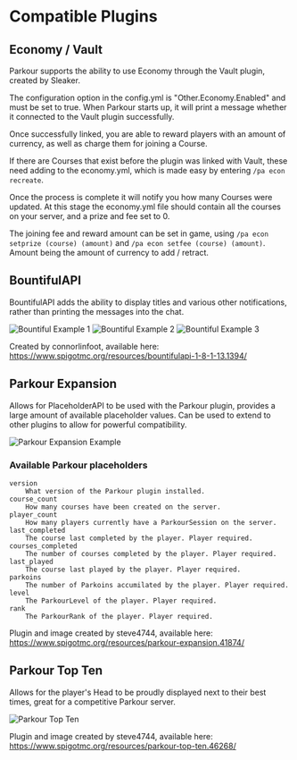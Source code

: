 Compatible Plugins
======

## Economy / Vault

Parkour supports the ability to use Economy through the Vault plugin, created by Sleaker.

The configuration option in the config.yml is "Other.Economy.Enabled" and must be set to true. When Parkour starts up, it will print a message whether it connected to the Vault plugin successfully.

Once successfully linked, you are able to reward players with an amount of currency, as well as charge them for joining a Course.

If there are Courses that exist before the plugin was linked with Vault, these need adding to the economy.yml, which is made easy by entering `/pa econ recreate`.

Once the process is complete it will notify you how many Courses were updated. At this stage the economy.yml file should contain all the courses on your server, and a prize and fee set to 0.

The joining fee and reward amount can be set in game, using `/pa econ setprize (course) (amount)` and `/pa econ setfee (course) (amount)`. Amount being the amount of currency to add / retract.

## BountifulAPI

BountifulAPI adds the ability to display titles and various other notifications, rather than printing the messages into the chat.

![Bountiful Example 1](https://i.imgur.com/E8BighB.png "Bountiful Example 1")
![Bountiful Example 2](https://i.imgur.com/fDsUmHV.png "Bountiful Example 2")
![Bountiful Example 3](https://i.imgur.com/bRvhdp8.png "Bountiful Example 3")

Created by connorlinfoot, available here: https://www.spigotmc.org/resources/bountifulapi-1-8-1-13.1394/

## Parkour Expansion

Allows for PlaceholderAPI to be used with the Parkour plugin, provides a large amount of available placeholder values. Can be used to extend to other plugins to allow for powerful compatibility.

![Parkour Expansion Example](https://i.imgur.com/ONkkWzM.png "Parkour Expansion Example")

### Available Parkour placeholders

    version
        What version of the Parkour plugin installed.
    course_count
        How many courses have been created on the server.
    player_count
        How many players currently have a ParkourSession on the server.
    last_completed
        The course last completed by the player. Player required.
    courses_completed
        The number of courses completed by the player. Player required.
    last_played
        The course last played by the player. Player required.
    parkoins
        The number of Parkoins accumilated by the player. Player required.
    level
        The ParkourLevel of the player. Player required.
    rank
        The ParkourRank of the player. Player required.

Plugin and image created by steve4744, available here: https://www.spigotmc.org/resources/parkour-expansion.41874/

## Parkour Top Ten

Allows for the player's Head to be proudly displayed next to their best times, great for a competitive Parkour server.

![Parkour Top Ten](https://i.imgur.com/c2n6QUM.png "Parkour Top Ten")

Plugin and image created by steve4744, available here: https://www.spigotmc.org/resources/parkour-top-ten.46268/